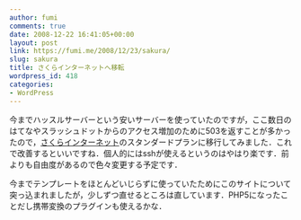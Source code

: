 ```yaml
---
author: fumi
comments: true
date: 2008-12-22 16:41:05+00:00
layout: post
link: https://fumi.me/2008/12/23/sakura/
slug: sakura
title: さくらインターネットへ移転
wordpress_id: 418
categories:
- WordPress
---
```


今までハッスルサーバーという安いサーバーを使っていたのですが，ここ数日のはてなやスラッシュドットからのアクセス増加のために503を返すことが多かったので，[さくらインターネット](http://www.sakura.ne.jp/)のスタンダードプランに移行してみました．これで改善するといいですね．個人的にはsshが使えるというのはやはり楽です．前よりも自由度があるので色々変更する予定です．




今までテンプレートをほとんどいじらずに使っていたためにこのサイトについて突っ込まれましたが，少しずつ直せるところは直しています．PHP5になったことだし携帯変換のプラグインも使えるかな．
